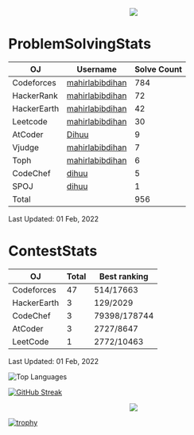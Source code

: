 <!--&nbsp;______&nbsp;&nbsp;&nbsp;_________&nbsp;__&nbsp;&nbsp;&nbsp;&nbsp;&nbsp;&nbsp;&nbsp;&nbsp;__&nbsp;&nbsp;&nbsp;&nbsp;&nbsp;&nbsp;&nbsp;&nbsp;__</br>
|&nbsp;&nbsp;____&nbsp;&nbsp;\|&nbsp;___&nbsp;&nbsp;&nbsp;&nbsp;___|&nbsp;&nbsp;&nbsp;|&nbsp;&nbsp;&nbsp;&nbsp;&nbsp;&nbsp;|&nbsp;&nbsp;|&nbsp;&nbsp;&nbsp;&nbsp;&nbsp;&nbsp;&nbsp;&nbsp;|&nbsp;&nbsp;|</br>
|&nbsp;&nbsp;|&nbsp;&nbsp;&nbsp;&nbsp;&nbsp;&nbsp;\&nbsp;&nbsp;\&nbsp;&nbsp;&nbsp;&nbsp;&nbsp;|&nbsp;&nbsp;|&nbsp;&nbsp;&nbsp;&nbsp;|&nbsp;&nbsp;&nbsp;|____|&nbsp;&nbsp;|&nbsp;&nbsp;&nbsp;&nbsp;&nbsp;&nbsp;&nbsp;&nbsp;|&nbsp;&nbsp;|</br>
|&nbsp;&nbsp;|&nbsp;&nbsp;&nbsp;&nbsp;&nbsp;&nbsp;&nbsp;|&nbsp;&nbsp;|&nbsp;&nbsp;&nbsp;&nbsp;&nbsp;|&nbsp;&nbsp;|&nbsp;&nbsp;&nbsp;&nbsp;|&nbsp;&nbsp;&nbsp;&nbsp;____&nbsp;&nbsp;&nbsp;|&nbsp;&nbsp;&nbsp;&nbsp;&nbsp;&nbsp;&nbsp;&nbsp;|&nbsp;&nbsp;|</br>
|&nbsp;&nbsp;|____/&nbsp;&nbsp;/___|&nbsp;&nbsp;|___|&nbsp;&nbsp;&nbsp;|&nbsp;&nbsp;&nbsp;&nbsp;&nbsp;&nbsp;|&nbsp;&nbsp;|_____|&nbsp;&nbsp;|</br>
|_______/|_________|__|&nbsp;&nbsp;&nbsp;&nbsp;&nbsp;&nbsp;|_________|</br>
M&nbsp;A&nbsp;H&nbsp;I&nbsp;R&nbsp;&nbsp;&nbsp;&nbsp;&nbsp;L&nbsp;A&nbsp;B&nbsp;I&nbsp;B&nbsp;&nbsp;&nbsp;&nbsp;&nbsp;D&nbsp;I&nbsp;H&nbsp;A&nbsp;N</br>-->

<!--<img src="_LOGO_.PNG">

<a href="https://www.linkedin.com/in/mahirlabibdihan/">
  <img align="left" alt="Mahir Labib Dihan's LinkdeIn" width="50px" src="https://raw.githubusercontent.com/peterthehan/peterthehan/master/assets/linkedin.svg" />
</a>
<a href="https://www.instagram.com/di_huu/">
  <img align="left" alt="Mahir Labib Dihan's Instagram" width="50px" src="https://cdn.jsdelivr.net/npm/simple-icons@v3/icons/instagram.svg" />
</a>
<a href="https://www.facebook.com/mahirlabibdihan">
  <img align="left" alt="Mahir Labib Dihan's Instagram" width="50px" src="https://raw.githubusercontent.com/peterthehan/peterthehan/master/assets/facebook.svg" />
</a>

<a href="https://www.twitter.com/mahirlabibdihan">
  <img align="left" alt="Mahir Labib Dihan's Twitter" width="50px" src="https://cdn.jsdelivr.net/npm/simple-icons@v3/icons/twitter.svg" />
</a>

<a href="mailto:mahirlabibdihan@gmail.com">
  <img align="left" alt="Mail to Mahir Labib Dihan" width="50px" src="https://cdn.jsdelivr.net/npm/simple-icons@v3/icons/gmail.svg" />
</a>

 <img src="https://komarev.com/ghpvc/?username=mahirlabibdihan">

![Triangle](https://user-images.githubusercontent.com/62663759/123101659-1afd0e80-d456-11eb-8eae-5f7b1ebbed00.gif)
<br> -->

<p align="center">
<img src="https://user-images.githubusercontent.com/62663759/123103147-8eebe680-d457-11eb-86c0-331569b246f8.gif">
</p>

# ProblemSolvingStats

| OJ | Username | Solve Count |
| -- | -------- | ----------- |
| Codeforces | [mahirlabibdihan](https://codeforces.com/profile/mahirlabibdihan) | 784 |
| HackerRank | [mahirlabibdihan](https://www.hackerrank.com/mahirlabibdihan) | 72 |
| HackerEarth | [mahirlabibdihan](https://www.hackerearth.com/@mahirlabibdihan) | 42 |
| Leetcode | [mahirlabibdihan](https://www.leetcode.com/mahirlabibdihan) | 30 |
| AtCoder | [Dihuu](https://atcoder.jp/users/Dihuu) | 9 |
| Vjudge | [mahirlabibdihan](https://vjudge.net/user/mahirlabibdihan) | 7 |
| Toph | [mahirlabibdihan](https://toph.co/u/mahirlabibdihan) | 6 |
| CodeChef | [dihuu](https://www.codechef.com/users/dihuu) | 5 |
| SPOJ | [dihuu](https://www.spoj.com/users/dihuu/) | 1 | 
| Total | | 956 |

Last Updated: 01 Feb, 2022

# ContestStats

| OJ | Total | Best ranking |
| -- | -------- | ----------- |
| Codeforces | 47 | 514/17663 |
| HackerEarth | 3 | 129/2029 |
| CodeChef | 3 | 79398/178744 |
| AtCoder | 3 | 2727/8647 |
| LeetCode | 1 | 2772/10463 |

Last Updated: 01 Feb, 2022
<!--![Mahir Labib Dihan's github stats](https://github-readme-stats.vercel.app/api?username=mahirlabibdihan&show_icons=true&theme=highcontrast&count_private=true&hide_border=true&bg_color=DD272700&hide_rank=true)-->

![Top Languages](https://github-readme-stats.vercel.app/api/top-langs/?username=mahirlabibdihan&layout=compact&theme=highcontrast&count_private=true&hide_border=true&bg_color=DD272700)

[![GitHub Streak](http://github-readme-streak-stats.herokuapp.com?user=mahirlabibdihan&theme=neon-dark&background=DD272700&border=DD272700)](https://git.io/streak-stats)

<p align='center'>
  <img src="https://activity-graph.herokuapp.com/graph?username=mahirlabibdihan&theme=react-dark" >
</p>

[![trophy](https://github-profile-trophy.vercel.app/?username=mahirlabibdihan&theme=onedark&hide_border=true&column=4&no-frame=true&no-bg=true)](https://github.com/ryo-ma/github-profile-trophy)


